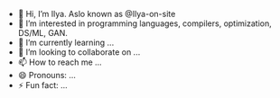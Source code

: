 - 👋 Hi, I’m Ilya. Aslo known as @Ilya-on-site
- 👀 I’m interested in programming languages, compilers, optimization, DS/ML, GAN.
- 🌱 I’m currently learning ...
- 💞️ I’m looking to collaborate on ...
- 📫 How to reach me ...
- 😄 Pronouns: ...
- ⚡ Fun fact: ...

<!---
Ilya-on-site/Ilya-on-site is a ✨ special ✨ repository because its `README.md` (this file) appears on your GitHub profile.
You can click the Preview link to take a look at your changes.
--->
